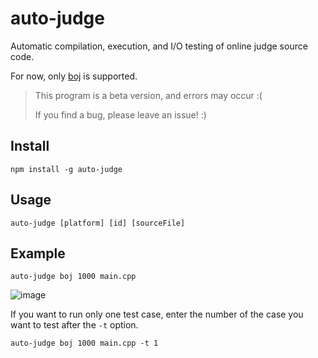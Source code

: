 # auto-judge

Automatic compilation, execution, and I/O testing of online judge source code.

For now, only [boj](https://www.acmicpc.net/) is supported.

> This program is a beta version, and errors may occur :(
> 
> If you find a bug, please leave an issue! :)

## Install

```
npm install -g auto-judge
```

## Usage

```
auto-judge [platform] [id] [sourceFile]
```

## Example

```
auto-judge boj 1000 main.cpp
```

![image](https://github.com/piuccio/cowsay/assets/66120479/bdc5243b-30c9-48af-a3e0-fd9eda032b34)

 
If you want to run only one test case, enter the number of the case you want to test after the `-t` option.

```
auto-judge boj 1000 main.cpp -t 1
```
